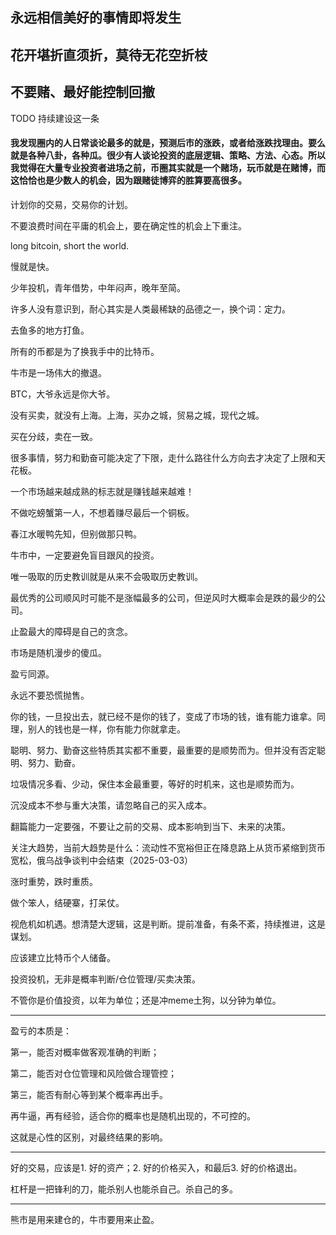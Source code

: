 ## 永远相信美好的事情即将发生

## 花开堪折直须折，莫待无花空折枝

## 不要赌、最好能控制回撤


TODO 持续建设这一条
#### 我发现圈内的人日常谈论最多的就是，预测后市的涨跌，或者给涨跌找理由。要么就是各种八卦，各种瓜。很少有人谈论投资的底层逻辑、策略、方法、心态。所以我觉得在大量专业投资者进场之前，币圈其实就是一个赌场，玩币就是在赌博，而这恰恰也是少数人的机会，因为跟赌徒博弈的胜算要高很多。

计划你的交易，交易你的计划。

不要浪费时间在平庸的机会上，要在确定性的机会上下重注。

long bitcoin, short the world.

慢就是快。

少年投机，青年借势，中年闷声，晚年至简。

许多人没有意识到，耐心其实是人类最稀缺的品德之一，换个词：定力。

去鱼多的地方打鱼。

所有的币都是为了换我手中的比特币。

牛市是一场伟大的撤退。

BTC，大爷永远是你大爷。

没有买卖，就没有上海。上海，买办之城，贸易之城，现代之城。

买在分歧，卖在一致。

很多事情，努力和勤奋可能决定了下限，走什么路往什么方向去才决定了上限和天花板。

一个市场越来越成熟的标志就是赚钱越来越难！

不做吃螃蟹第一人，不想着赚尽最后一个铜板。

春江水暖鸭先知，但别做那只鸭。

牛市中，一定要避免盲目跟风的投资。

唯一吸取的历史教训就是从来不会吸取历史教训。

最优秀的公司顺风时可能不是涨幅最多的公司，但逆风时大概率会是跌的最少的公司。

止盈最大的障碍是自己的贪念。

市场是随机漫步的傻瓜。

盈亏同源。

永远不要恐慌抛售。

你的钱，一旦投出去，就已经不是你的钱了，变成了市场的钱，谁有能力谁拿。同理，别人的钱也是一样，你有能力你就拿走。

聪明、努力、勤奋这些特质其实都不重要，最重要的是顺势而为。但并没有否定聪明、努力、勤奋。

垃圾情况多看、少动，保住本金最重要，等好的时机来，这也是顺势而为。

沉没成本不参与重大决策，请忽略自己的买入成本。

翻篇能力一定要强，不要让之前的交易、成本影响到当下、未来的决策。

关注大趋势，当前大趋势是什么：流动性不宽裕但正在降息路上从货币紧缩到货币宽松，俄乌战争谈判中会结束（2025-03-03）

涨时重势，跌时重质。

做个笨人，结硬寨，打呆仗。

视危机如机遇。想清楚大逻辑，这是判断。提前准备，有条不紊，持续推进，这是谋划。

应该建立比特币个人储备。

投资投机，无非是概率判断/仓位管理/买卖决策。

不管你是价值投资，以年为单位；还是冲meme土狗，以分钟为单位。

---
盈亏的本质是：

第一，能否对概率做客观准确的判断；

第二，能否对仓位管理和风险做合理管控；

第三，能否有耐心等到某个概率再出手。

再牛逼，再有经验，适合你的概率也是随机出现的，不可控的。

这就是心性的区别，对最终结果的影响。

---
好的交易，应该是1. 好的资产；2. 好的价格买入，和最后3. 好的价格退出。

杠杆是一把锋利的刀，能杀别人也能杀自己。杀自己的多。

---
熊市是用来建仓的，牛市要用来止盈。
